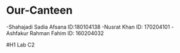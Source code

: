 # Our-Canteen

-Shahajadi Sadia Afsana ID:180104138
-Nusrat  Khan  ID: 170204101
-Ashfakur Rahman Fahim ID: 160204032

#H1 Lab C2
